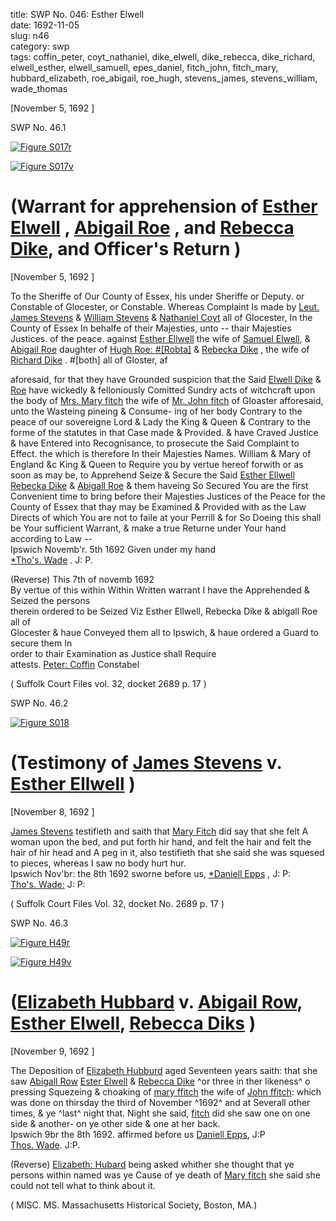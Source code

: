title: SWP No. 046: Esther Elwell  
date: 1692-11-05  
slug: n46  
category: swp  
tags: coffin_peter, coyt_nathaniel, dike_elwell, dike_rebecca, dike_richard, elwell_esther, elwell_samuell, epes_daniel, fitch_john, fitch_mary, hubbard_elizabeth, roe_abigail, roe_hugh, stevens_james, stevens_william, wade_thomas




[November 5, 1692 ]

<div markdown class="doc" id="n46.1">

<div class="doc_id">SWP No. 46.1</div>


<span markdown class="figure">[![Figure S017r](archives/Suffolk/small/S017A.jpg)](archives/Suffolk/large/S017A.jpg)</span>

<span markdown class="figure">[![Figure S017v](archives/Suffolk/small/S017B.jpg)](archives/Suffolk/large/S017B.jpg)</span>

# (Warrant for apprehension of [Esther Elwell](/tag/elwell_esther.html) , [Abigail Roe](/tag/roe_abigail.html) ,  and [Rebecca Dike](/tag/dike_rebecca.html), and Officer's Return )

[November 5, 1692 ]

To the Sheriffe of Our County of Essex, his under Sheriffe or Deputy. or Constable of Glocester, or Constable. Whereas Complaint  Is made by [Leut. James Stevens](/tag/stevens_james.html) & [William Stevens](/tag/stevens_william.html) & [Nathaniel Coyt](/tag/coyt_nathaniel.html)  all of Glocester, In the County of Essex In behalfe of their Majesties, unto -- thair Majesties Justices. of the peace. against [Esther Ellwell](/tag/elwell_esther.html) the wife of [Samuel Elwell](/tag/elwell_samuell.html), & [Abigail Roe](/tag/roe_abigail.html) daughter of [Hugh Roe: #[Robta]](/tag/roe_hugh.html) & [Rebecka Dike](/tag/dike_rebecca.html) , the wife of [Richard Dike](/tag/dike_richard.html) . #[both] all of Gloster, af

aforesaid, for that they have Grounded suspicion that the Said [Elwell Dike](/tag/dike_elwell.html) & [Roe](/tag/roe_abigail.html) have wickedly & felloniously Comitted Sundry acts of  witchcraft upon the body of [Mrs. Mary fitch](/tag/fitch_mary.html) the wife of [Mr. John fitch](/tag/fitch_john.html) of Gloaster afforesaid, unto the Wasteing pineing & Consume-  ing of her body Contrary to the peace of our sovereigne Lord & Lady the King & Queen & Contrary to the forme of the statutes in that  Case made & Provided. & have Craved Justice & have Entered into  Recognisance, to prosecute the Said Complaint to Effect. the which is therefore In their Majesties Names. William & Mary of England &c  King & Queen to Require you by vertue hereof forwith or as soon as  may be, to Apprehend Seize & Secure the Said [Esther Ellwell](/tag/elwell_esther.html) [Rebecka Dike](/tag/dike_rebecca.html) & [Abigall Roe](/tag/roe_abigail.html) & them haveing So Secured You are the  first Convenient time to bring before their Majesties Justices of the  Peace for the County of Essex that thay may be Examined & Provided with as the Law Directs of which You are not to faile at your  Perrill & for So Doeing this shall be Your sufficient Warrant,  & make a true Returne under Your hand according to Law --  
Ipswich Novemb'r. 5th 1692  Given under my hand                                               
                                             [*Tho's. Wade](/tag/wade_thomas.html) . J: P.

(Reverse) This 7th of novemb 1692  
By vertue of this within Within Written warrant I have the Apprehended & Seized the persons  
therein ordered to be Seized Viz Esther Ellwell, Rebecka Dike & abigall Roe all of  
Glocester & haue Conveyed them all to Ipswich, & haue ordered a Guard to secure them In  
order to thair Examination as Justice shall Require  
                                                        attests. [Peter: Coffin](/tag/coffin_peter.html) Constabel

( Suffolk Court Files vol. 32, docket 2689 p. 17 )

</div>



<div markdown class="doc" id="n46.2">

<div class="doc_id">SWP No. 46.2</div>


<span markdown class="figure">[![Figure S018](archives/Suffolk/small/S018.jpg)](archives/Suffolk/large/S018.jpg)</span>

# (Testimony of [James Stevens](/tag/stevens_james.html) v. [Esther Ellwell](/tag/elwell_esther.html)  )

[November 8, 1692 ]

[James Stevens](/tag/stevens_james.html) testifieth and saith that [Mary Fitch](/tag/fitch_mary.html) did say that she felt A woman upon the bed, and put forth hir hand, and felt the hair and felt the hair of hir head and A peg in it, also testifieth  that she said she was squesed to pieces, whereas I saw no body hurt hur.  
Ipswich Nov'br: the 8th 1692  sworne  before us,  [*Daniell Epps](/tag/epes_daniel.html) , J: P:  
                                                  [Tho's. Wade:](/tag/wade_thomas.html) J: P: 

( Suffolk Court Files Vol. 32, docket No. 2689 p. 17 )

</div>



<div markdown class="doc" id="n46.3">

<div class="doc_id">SWP No. 46.3</div>


<span markdown class="figure">[![Figure H49r](archives/MassHist/gifs/H49A.gif)](archives/MassHist/large/H49A.jpg)</span>

<span markdown class="figure">[![Figure H49v](archives/MassHist/gifs/H49B.gif)](archives/MassHist/large/H49B.jpg)</span>

# ([Elizabeth Hubbard](/tag/hubbard_elizabeth.html) v. [Abigail Row](/tag/roe_abigail.html), [Esther Elwell](/tag/elwell_esther.html), [Rebecca Diks](/tag/dike_rebecca.html) )

[November 9, 1692 ]

The Deposition of [Elizabeth Hubburd](/tag/hubbard_elizabeth.html) aged Seventeen years saith: that she saw [Abigall Row](/tag/roe_abigail.html) [Ester Elwell](/tag/elwell_esther.html) & [Rebecca Dike](/tag/dike_rebecca.html) ^or three in ther likeness^ o pressing Squezeing & choaking of [mary ffitch](/tag/fitch_mary.html) the wife of [John ffitch](/tag/fitch_john.html): which was done on thirsday the third of November ^1692^ and at Severall other times, & ye ^last^ night that. Night she said, [fitch](/tag/fitch_mary.html) did she saw one on one side & another- on ye other side & one at her back.  
Ipswich 9br the 8th 1692. affirmed before us  [Daniell Epps](/tag/epes_daniel.html), J:P  
                                              [Thos. Wade](/tag/wade_thomas.html). J:P.

(Reverse) [Elizabeth: Hubard](/tag/hubbard_elizabeth.html) being asked whither she thought that ye persons within named was ye Cause of ye death of [Mary fitch](/tag/fitch_mary.html) she said she could not tell what to think about it.

 ( MISC. MS. Massachusetts Historical Society, Boston, MA.)


</div>
